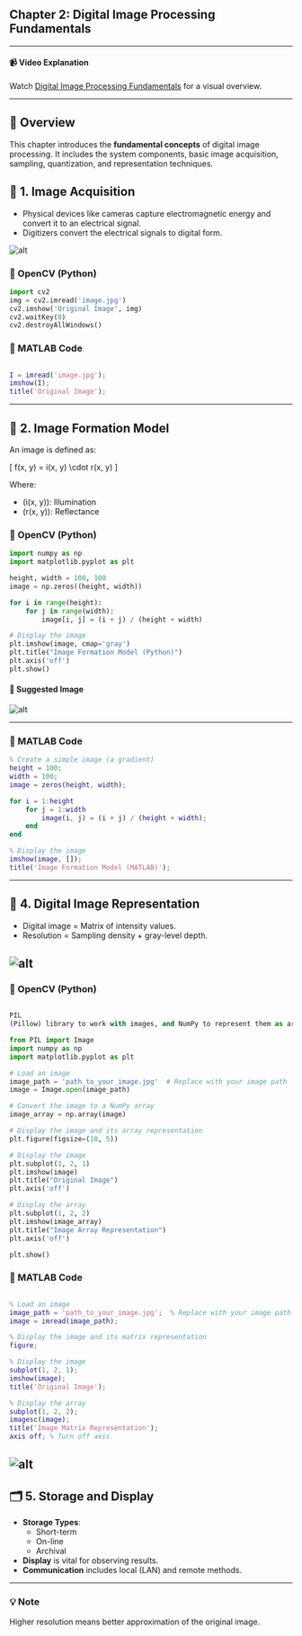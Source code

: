 
## Chapter 2: Digital Image Processing Fundamentals
---
#### 📹 Video Explanation
Watch [Digital Image Processing Fundamentals](https://www.youtube.com/watch?v=Vxq9yj2pVWk) for a visual overview.

---


## 📌 Overview

This chapter introduces the **fundamental concepts** of digital image processing. It includes the system components, basic image acquisition, sampling, quantization, and representation techniques.


## 📸 1. Image Acquisition

- Physical devices like cameras capture electromagnetic energy and convert it to an electrical signal.
- Digitizers convert the electrical signals to digital form.
  
![alt](phhotos/Picture2.png)



### 🐍 OpenCV (Python)

```python
import cv2
img = cv2.imread('image.jpg')
cv2.imshow('Original Image', img)
cv2.waitKey(0)
cv2.destroyAllWindows()
```
### 🔬 MATLAB Code

```matlab

I = imread('image.jpg');
imshow(I);
title('Original Image');

```
---
## 🧮 2. Image Formation Model

An image is defined as:

\[
f(x, y) = i(x, y) \cdot r(x, y)
\]

Where:
- \(i(x, y)\): Illumination
- \(r(x, y)\): Reflectance

### 🐍 OpenCV (Python)

```python
import numpy as np
import matplotlib.pyplot as plt

height, width = 100, 100
image = np.zeros((height, width))

for i in range(height):
    for j in range(width):
        image[i, j] = (i + j) / (height + width)

# Display the image
plt.imshow(image, cmap='gray')
plt.title("Image Formation Model (Python)")
plt.axis('off')
plt.show()
```

#### 📸 Suggested Image

![alt](phhotos/Image%20formation.png)

---


### 🔬 MATLAB Code

```matlab
% Create a simple image (a gradient)
height = 100;
width = 100;
image = zeros(height, width);

for i = 1:height
    for j = 1:width
        image(i, j) = (i + j) / (height + width);
    end
end

% Display the image
imshow(image, []);
title('Image Formation Model (MATLAB)');

```

---

## 📐 4. Digital Image Representation

- Digital image = Matrix of intensity values.
- Resolution = Sampling density + gray-level depth.

![alt](phhotos/Picture3.png)
---

### 🐍 OpenCV (Python)
```python

PIL
(Pillow) library to work with images, and NumPy to represent them as arrays:

from PIL import Image
import numpy as np
import matplotlib.pyplot as plt

# Load an image
image_path = 'path_to_your_image.jpg'  # Replace with your image path
image = Image.open(image_path)

# Convert the image to a NumPy array
image_array = np.array(image)

# Display the image and its array representation
plt.figure(figsize=(10, 5))

# Display the image
plt.subplot(1, 2, 1)
plt.imshow(image)
plt.title("Original Image")
plt.axis('off')

# Display the array
plt.subplot(1, 2, 2)
plt.imshow(image_array)
plt.title("Image Array Representation")
plt.axis('off')

plt.show()
```

### 🔬 MATLAB Code
```matlab

% Load an image
image_path = 'path_to_your_image.jpg';  % Replace with your image path
image = imread(image_path);

% Display the image and its matrix representation
figure;

% Display the image
subplot(1, 2, 1);
imshow(image);
title('Original Image');

% Display the array
subplot(1, 2, 2);
imagesc(image);
title('Image Matrix Representation');
axis off; % Turn off axis
```
![alt](phhotos/Representation.png)
---

## 🗂️ 5. Storage and Display

- **Storage Types**:
  - Short-term
  - On-line
  - Archival
- **Display** is vital for observing results.
- **Communication** includes local (LAN) and remote methods.

---
### 💡 Note
Higher resolution means better approximation of the original image.

